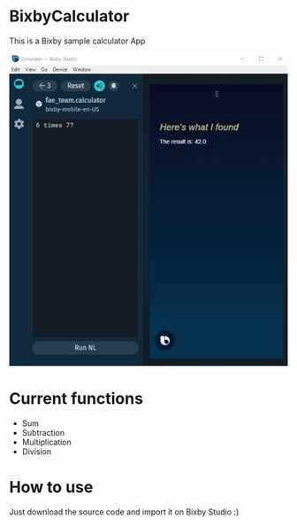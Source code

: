 # BixbyCalculator

This is a Bixby sample calculator App

![img1](img/bixby_simulator.png)

# Current functions

- Sum
- Subtraction
- Multiplication
- Division

# How to use

Just download the source code and import it on Bixby Studio :)
